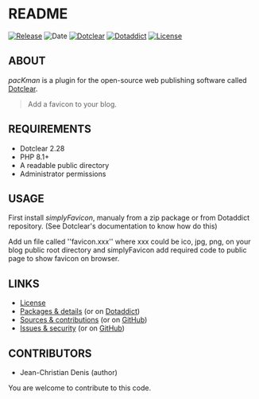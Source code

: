 # README

[![Release](https://img.shields.io/badge/release-2023.10.14-a2cbe9.svg)](https://git.dotclear.watch/JcDenis/simplyFavicon/releases)
![Date](https://img.shields.io/badge/date-2023.10.13-c44d58.svg)
[![Dotclear](https://img.shields.io/badge/dotclear-v2.28-137bbb.svg)](https://fr.dotclear.org/download)
[![Dotaddict](https://img.shields.io/badge/dotaddict-official-9ac123.svg)](https://plugins.dotaddict.org/dc2/details/simplyFavicon)
[![License](https://img.shields.io/github/license/JcDenis/simplyFavicon)](https://git.dotclear.watch/JcDenis/simplyFavicon/blob/master/LICENSE)

## ABOUT

_pacKman_ is a plugin for the open-source web publishing software called [Dotclear](https://www.dotclear.org).

> Add a favicon to your blog.

## REQUIREMENTS

* Dotclear 2.28
* PHP 8.1+
* A readable public directory
* Administrator permissions

## USAGE

First install _simplyFavicon_, manualy from a zip package or from 
Dotaddict repository. (See Dotclear's documentation to know how do this)

Add un file called ''favicon.xxx'' where xxx could be ico, jpg, png, 
on your blog public root directory and 
simplyFavicon add required code to public page to show favicon on browser.

## LINKS

* [License](https://git.dotclear.watch/JcDenis/simplyFavicon/src/branch/master/LICENSE)
* [Packages & details](https://git.dotclear.watch/JcDenis/simplyFavicon/releases) (or on [Dotaddict](https://plugins.dotaddict.org/dc2/details/simplyFavicon))
* [Sources & contributions](https://git.dotclear.watch/JcDenis/simplyFavicon) (or on [GitHub](https://github.com/JcDenis/simplyFavicon))
* [Issues & security](https://git.dotclear.watch/JcDenis/simplyFavicon/issues) (or on [GitHub](https://github.com/JcDenis/simplyFavicon/issues))

## CONTRIBUTORS

* Jean-Christian Denis (author)

You are welcome to contribute to this code.
